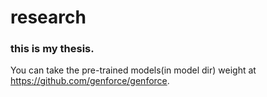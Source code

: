 # research

### this is my thesis.

You can take the pre-trained models(in model dir) weight at https://github.com/genforce/genforce.
